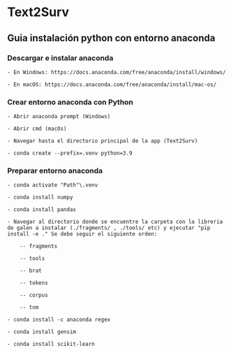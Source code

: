 # Text2Surv

## Guia instalación python con entorno anaconda

### Descargar e instalar anaconda

	- En Windows: https://docs.anaconda.com/free/anaconda/install/windows/

	- En macOS: https://docs.anaconda.com/free/anaconda/install/mac-os/

### Crear entorno anaconda con Python 

	- Abrir anaconda prompt (Windows)

	- Abrir cmd (macOs)

	- Navegar hasta el directorio principal de la app (Text2Surv)

	- conda create --prefix=.venv python=3.9


### Preparar entorno anaconda

	- conda activate "Path"\.venv

 	- conda install numpy

 	- conda install pandas

	- Navegar al directorio donde se encuentre la carpeta con la libreria de galen a instalar (./fragments/ , ./tools/ etc) y ejecutar "pip install -e ." Se debe seguir el siguiente orden:

		-- fragments

		-- tools

		-- brat

		-- tokens

		-- corpus

		-- tnm

	- conda install -c anaconda regex

	- conda install gensim

	- conda install scikit-learn


	

